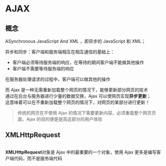 # AJAX
## 概念
ASynchronous JavaScript And XML ，即异步的 JavaScript 和 XML；<br>

异步和同步：客户端和服务端相互在相互通信的基础上：
- 客户端必须等待服务端的响应，在等待的期间客户端不能做其他操作
- 客户端不需要等待服务端的响应

在服务器处理请求的过程中，客户端可以做其他的操作

而 Ajax 是一种无需重新加载整个网页的情况下，能够更新部分网页的技术<br>
通过在后台与服务器进行少量的数据交换，Ajax 可以使网页实现**异步更新**；<br>
这意味着可以在不重新加载整个网页的情况下，对网页的某部分进行更新！<br>

> 传统的网页在不使用 Ajax 的情况下需要更新内容，必须重载整个网页页面，Ajax 的目的便是提高这部分的用户体验


## XMLHttpRequest

```html

```

**XMLHttpRequest**对象是 Ajax 中的最重要的一个对象，使用 Ajax 更多是编写客户端代码，而不是服务端代码


